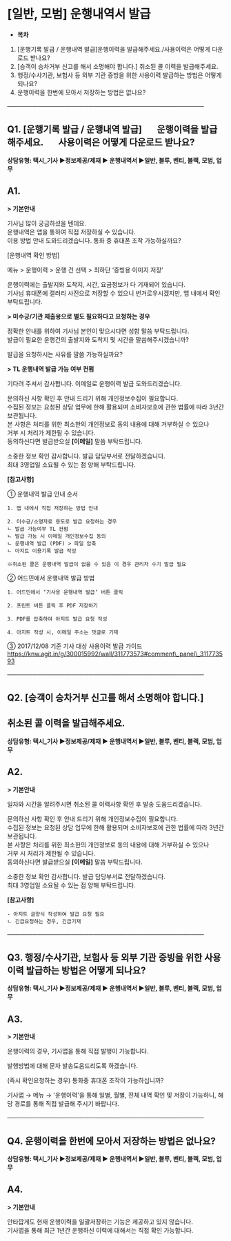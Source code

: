 # [일반, 모범] 운행내역서 발급

* **목차**

1. [운행기록 발급 / 운행내역 발급]운행이력을 발급해주세요./사용이력은 어떻게 다운로드 받나요?
2. [승객이 승차거부 신고를 해서 소명해야 합니다.] 취소된 콜 이력을 발급해주세요.
3. 행정/수사기관, 보험사 등 외부 기관 증빙을 위한 사용이력 발급하는 방법은 어떻게 되나요?
4. 운행이력을 한번에 모아서 저장하는 방법은 없나요?

──────────────────────────────────────────────

**Q1. [운행기록 발급 / 운행내역 발급]       운행이력을 발급해주세요.        사용이력은 어떻게 다운로드 받나요?**
--------------------------------------------------------------------------

**상담유형: **택시\_기사 ▶정보제공/제재 ▶ 운행내역서 ▶일반, 블루, 벤티, 블랙, 모범, 업무****

**A1.**
-------

**> 기본안내**

기사님 많이 궁금하셨을 텐데요.  
운행내역은 앱을 통하여 직접 저장하실 수 있습니다.  
이용 방법 안내 도와드리겠습니다. 통화 중 휴대폰 조작 가능하실까요?

[운행내역 확인 방법]

메뉴 > 운행이력 > 운행 건 선택 > 최하단 ‘증빙용 이미지 저장’

운행이력에는 출발지와 도착지, 시간, 요금정보가 다 기재되어 있습니다.   
기사님 휴대폰에 갤러리 사진으로 저장할 수 있으니 번거로우시겠지만, 앱 내에서 확인 부탁드립니다.

**> 미수긍/기관 제출용으로 별도 필요하다고 요청하는 경우**

정확한 안내를 위하여 기사님 본인이 맞으시다면 성함 말씀 부탁드립니다.  
발급이 필요한 운행건의 출발지와 도착지 및 시간을 말씀해주시겠습니까?

발급을 요청하시는 사유를 말씀 가능하실까요?

**> TL 운행내역 발급 가능 여부 컨펌**

기다려 주셔서 감사합니다. 이메일로 운행이력 발급 도와드리겠습니다.

문의하신 사항 확인 후 안내 드리기 위해 개인정보수집이 필요합니다.   
수집된 정보는 요청된 상담 업무에 한해 활용되며 소비자보호에 관한 법률에 따라 3년간 보관됩니다.  
본 사항은 처리를 위한 최소한의 개인정보로 동의 내용에 대해 거부하실 수 있으나   
거부 시 처리가 제한될 수 있습니다.   
동의하신다면 발급받으실 **[이메일]** 말씀 부탁드립니다.

소중한 정보 확인 감사합니다. 발급 담당부서로 전달하겠습니다.   
최대 3영업일 소요될 수 있는 점 양해 부탁드립니다.

**[참고사항]**

① 운행내역 발급 안내 순서

```
1. 앱 내에서 직접 저장하는 방법 안내  
  
2. 미수긍/소명자료 용도로 발급 요청하는 경우  
ㄴ 발급 가능여부 TL 컨펌  
ㄴ 발급 가능 시 이메일 개인정보수집 동의  
ㄴ 운행내역 발급 (PDF) > 파일 압축  
ㄴ 아지트 이용기록 발급 작성  
  
※취소된 콜은 운행내역 발급이 없을 수 있음 이 경우 관리자 수기 발급 필요
```

② 어드민에서 운행내역 발급 방법

```
1. 어드민에서 ‘기사용 운행내역 발급‘ 버튼 클릭  
  
2. 프린트 버튼 클릭 후 PDF 저장하기  
  
3. PDF를 압축하여 아지트 발급 요청 작성  
  
4. 아지트 작성 시, 이메일 주소는 댓글로 기재
```

③ 2017/12/08 기준 기사 대상 사용이력 발급 가이드  
https://knw.agit.in/g/300015992/wall/311773573#comment\_panel\_311773593

──────────────────────────────────────────────

**Q2.** **[승객이 승차거부 신고를 해서 소명해야 합니다.]**
---------------------------------------

**취소된 콜 이력을 발급해주세요.**
---------------------

**상담유형: **택시\_기사 ▶정보제공/제재 ▶ 운행내역서 ▶일반, 블루, 벤티, 블랙, 모범, 업무****

**A2.**
-------

**> 기본안내**

일자와 시간을 알려주시면 취소된 콜 이력사항 확인 후 발송 도움드리겠습니다.

문의하신 사항 확인 후 안내 드리기 위해 개인정보수집이 필요합니다.   
수집된 정보는 요청된 상담 업무에 한해 활용되며 소비자보호에 관한 법률에 따라 3년간 보관됩니다.  
본 사항은 처리를 위한 최소한의 개인정보로 동의 내용에 대해 거부하실 수 있으나   
거부 시 처리가 제한될 수 있습니다.   
동의하신다면 발급받으실 **[이메일]** 말씀 부탁드립니다.

소중한 정보 확인 감사합니다. 발급 담당부서로 전달하겠습니다.   
최대 3영업일 소요될 수 있는 점 양해 부탁드립니다.

**[참고사항]**

```
- 아지트 글양식 작성하여 발급 요청 필요  
ㄴ 긴급요청하는 경우, 긴급기재
```

──────────────────────────────────────────────

**Q3. 행정/수사기관, 보험사 등 외부 기관 증빙을 위한 사용이력 발급하는 방법은 어떻게 되나요?**
----------------------------------------------------------

**상담유형: **택시\_기사 ▶정보제공/제재 ▶ 운행내역서 ▶일반, 블루, 벤티, 블랙, 모범, 업무****

**A3.**
-------

**> 기본안내**

운행이력의 경우, 기사앱을 통해 직접 발행이 가능합니다.

발행방법에 대해 문자 발송도움드리도록 하겠습니다.

(즉시 확인요청하는 경우) 통화중 휴대폰 조작이 가능하십니까?

기사앱 → 메뉴 → '운행이력'을 통해 일별, 월별, 전체 내역 확인 및 저장이 가능하니, 해당 경로를 통해 직접 발급해 주시기 바랍니다.

──────────────────────────────────────────────

**Q4. 운행이력을 한번에 모아서 저장하는 방법은 없나요?**
-----------------------------------

**상담유형: **택시\_기사 ▶정보제공/제재 ▶ 운행내역서 ▶일반, 블루, 벤티, 블랙, 모범, 업무****

**A4.**
-------

**> 기본안내**

안타깝게도 현재 운행이력을 일괄저장하는 기능은 제공하고 있지 않습니다.   
기사앱을 통해 최근 1년간 운행하신 이력에 대해서는 직접 확인 가능합니다.